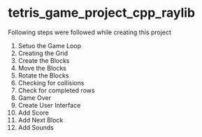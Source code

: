 # tetris_game_project_cpp_raylib

Following steps were followed while creating this project
1) Setuo the Game Loop
2) Creating the Grid
3) Create the Blocks
4) Move the Blocks
5) Rotate the Blocks
6) Checking for collisions
7) Check for completed rows
8) Game Over
9) Create User Interface
10) Add Score
11) Add Next Block
12) Add Sounds